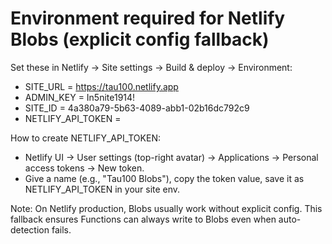 # Environment required for Netlify Blobs (explicit config fallback)

Set these in Netlify → Site settings → Build & deploy → Environment:

- SITE_URL = https://tau100.netlify.app
- ADMIN_KEY = In5nite1914!
- SITE_ID = 4a380a79-5b63-4089-abb1-02b16dc792c9
- NETLIFY_API_TOKEN = <your personal access token>

How to create NETLIFY_API_TOKEN:
- Netlify UI → User settings (top-right avatar) → Applications → Personal access tokens → New token.
- Give a name (e.g., "Tau100 Blobs"), copy the token value, save it as NETLIFY_API_TOKEN in your site env.

Note: On Netlify production, Blobs usually work without explicit config.
This fallback ensures Functions can always write to Blobs even when auto-detection fails.
